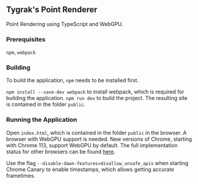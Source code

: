## Tygrak's Point Renderer

Point Rendering using TypeScript and WebGPU.

### Prerequisites

`npm`, `webpack`

### Building

To build the application, `npm` needs to be installed first. 

`npm install --save-dev webpack` to install webpack, which is required for building the application.
`npm run dev` to build the project. The resulting site is contained in the folder `public`.

### Running the Application

Open `index.html`, which is contained in the folder `public` in the browser. A browser with WebGPU support is needed. New versions of Chrome, starting with Chrome 113, support WebGPU by default. The full implementation status for other browsers can be found [here](https://github.com/gpuweb/gpuweb/wiki/Implementation-Status).

Use the flag `--disable-dawn-features=disallow_unsafe_apis` when starting Chrome Canary to enable timestamps, which allows getting accurate frametimes.
